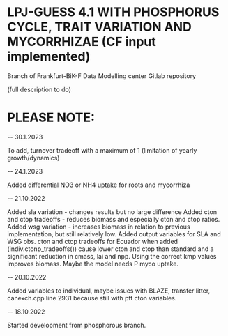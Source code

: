 LPJ-GUESS 4.1 WITH PHOSPHORUS CYCLE, TRAIT VARIATION AND MYCORRHIZAE (CF input implemented)
========

Branch of Frankfurt-BiK-F Data Modelling center Gitlab repository

(full description to do)


PLEASE NOTE:
==============

-- 30.1.2023

To add, turnover tradeoff with a maximum of 1 (limitation of yearly growth/dynamics)


-- 24.1.2023

Added differential NO3 or NH4 uptake for roots and mycorrhiza


-- 21.10.2022

Added sla variation - changes results but no large difference
Added cton and ctop tradeoffs - reduces biomass and especially cton and ctop ratios.
Added wsg variation - increases biomass in relation to previous implementation, but still relatively low.
Added output variables for SLA and WSG
obs. cton and ctop tradeoffs for Ecuador when added (indiv.ctonp_tradeoffs()) cause lower cton and ctop than 
standard and a significant reduction in cmass, lai and npp.
Using the correct kmp values improves biomass. Maybe the model needs P myco uptake.


-- 20.10.2022

Added variables to individual, maybe issues with BLAZE, transfer litter, canexch.cpp line 2931 because still with pft cton variables.


-- 18.10.2022

Started development from phosphorous branch.